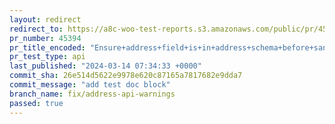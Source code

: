 ```yaml
---
layout: redirect
redirect_to: https://a8c-woo-test-reports.s3.amazonaws.com/public/pr/45394/api/index.html
pr_number: 45394
pr_title_encoded: "Ensure+address+field+is+in+address+schema+before+sanitizing%2Fvalidating+it"
pr_test_type: api
last_published: "2024-03-14 07:34:33 +0000"
commit_sha: 26e514d5622e9978e620c87165a7817682e9dda7
commit_message: "add test doc block"
branch_name: fix/address-api-warnings
passed: true
---
```

